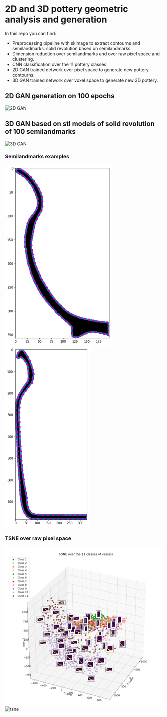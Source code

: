 # 2D and 3D pottery geometric analysis and generation
In this repo you can find:

- Preprocessing pipeline with skimage to extract contourns and semilandmarks. solid revolution based on semilandmarks.
- Dimension reduction over semilandmarks and over raw pixel space and clustering.
- CNN classification over the 11 pottery classes.
- 2D GAN trained network over pixel space to generate new pottery contourns.
- 3D GAN trained network over voxel space to generate new 3D pottery.

## 2D GAN generation on 100 epochs
![2D GAN](imagenes/GAN_epochs.gif)

## 3D GAN based on stl models of solid revolution of 100 semilandmarks
![3D GAN](imagenes/gan3d_100epochs.png)


### Semilandmarks examples
![semilandmarks](imagenes/vasija_contorno_1_semilandmark.png)
![semilandmarks](imagenes/vasija_contorno_2_semilandmark.png)


### TSNE over raw pixel space
![tsne](imagenes/tsne.png)
![tsne](imagenes/tsne_2.png)

